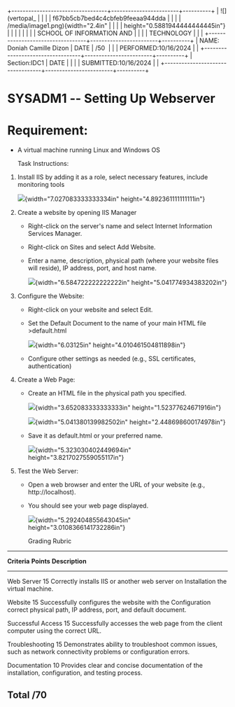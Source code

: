 +----------------------------------+------------------------+----------+
| ![](vertopal_                    |                        |          |
| f67bb5cb7bed4c4cbfeb9feeaa944dda |                        |          |
| /media/image1.png){width="2.4in" |                        |          |
| height="0.5881944444444445in"}   |                        |          |
|                                  |                        |          |
| SCHOOL OF INFORMATION AND        |                        |          |
| TECHNOLOGY                       |                        |          |
+----------------------------------+------------------------+----------+
| NAME: Doniah Camille Dizon       | DATE                   | /50      |
|                                  | PERFORMED:10/16/2024   |          |
+----------------------------------+------------------------+----------+
| Section:IDC1                     | DATE                   |          |
|                                  | SUBMITTED:10/16/2024   |          |
+----------------------------------+------------------------+----------+

# SYSADM1 -- Setting Up Webserver

# Requirement: 

-   A virtual machine running Linux and Windows OS

    Task Instructions:

1.  Install IIS by adding it as a role, select necessary features,
    include monitoring tools

    ![](vertopal_f67bb5cb7bed4c4cbfeb9feeaa944dda/media/image2.png){width="7.027083333333334in"
    height="4.892361111111111in"}

2.  Create a website by opening IIS Manager

    -   Right-click on the server's name and select Internet Information
        Services Manager.

    -   Right-click on Sites and select Add Website.

    -   Enter a name, description, physical path (where your website
        files will reside), IP address, port, and host name.

        ![](vertopal_f67bb5cb7bed4c4cbfeb9feeaa944dda/media/image3.png){width="6.584722222222222in"
        height="5.041774934383202in"}

3.  Configure the Website:

    -   Right-click on your website and select Edit.

    -   Set the Default Document to the name of your main HTML file
        \>default.html

        ![](vertopal_f67bb5cb7bed4c4cbfeb9feeaa944dda/media/image4.png){width="6.03125in"
        height="4.010461504811898in"}

    -   Configure other settings as needed (e.g., SSL certificates,
        authentication)

4.  Create a Web Page:

    -   Create an HTML file in the physical path you specified.

        ![](vertopal_f67bb5cb7bed4c4cbfeb9feeaa944dda/media/image5.png){width="3.652083333333333in"
        height="1.52377624671916in"}

        ![](vertopal_f67bb5cb7bed4c4cbfeb9feeaa944dda/media/image6.png){width="5.041380139982502in"
        height="2.448698600174978in"}

    -   Save it as default.html or your preferred name.

        ![](vertopal_f67bb5cb7bed4c4cbfeb9feeaa944dda/media/image7.png){width="5.323030402449694in"
        height="3.8217027559055117in"}

5.  Test the Web Server:

    -   Open a web browser and enter the URL of your website (e.g.,
        http://localhost).

    -   You should see your web page displayed.

        ![](vertopal_f67bb5cb7bed4c4cbfeb9feeaa944dda/media/image8.png){width="5.292404855643045in"
        height="3.0108366141732286in"}

        Grading Rubric

  ------------------------------------------------------------------------------
  **Criteria**      **Points**   **Description**
  ----------------- ------------ -----------------------------------------------
  Web Server        15           Correctly installs IIS or another web server on
  Installation                   the virtual machine.

  Website           15           Successfully configures the website with the
  Configuration                  correct physical path, IP address, port, and
                                 default document.

  Successful Access 15           Successfully accesses the web page from the
                                 client computer using the correct URL.

  Troubleshooting   15           Demonstrates ability to troubleshoot common
                                 issues, such as network connectivity problems
                                 or configuration errors.

  Documentation     10           Provides clear and concise documentation of the
                                 installation, configuration, and testing
                                 process.

  Total             /70          
  ------------------------------------------------------------------------------

